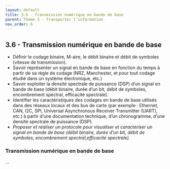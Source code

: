 ```yaml
---
layout: default
title: 3.6 - Transmission numérique en bande de base
parent: Thème 3 - Transporter l'information
nav_order: 6
---
```



## 3.6 - Transmission numérique en bande de base

- Définir le codage binaire, M-aire, le débit binaire et débit de symboles (vitesse de transmission).
- Savoir représenter un signal en bande de base en fonction du temps à partir de sa règle de codage (NRZ, Manchester, et pour tout codage étudié dans un système électronique, etc.)
- Savoir exploiter la densité spectrale de puissance (DSP) d’un signal en bande de base (débit binaire, durée d’un bit, débit de symboles, encombrement spectral, efficacité spectrale).
- Identifier les caractéristiques des codages en bande de base utilisés dans des réseaux locaux et des bus de carte (par exemple : Ethernet, CAN, I2C, SPI, Universal Asynchronous Receiver Transmitter (UART), etc.) à partir d’une documentation technique, d’un chronogramme, d’une densité spectrale de puissance (DSP).
- *Proposer et réaliser un protocole pour visualiser et caractériser un signal en bande de base (débit binaire, durée d’un bit, débit de symboles, encombrement spectral,efficacité spectrale).*

### Transmission numérique en bande de base

...
